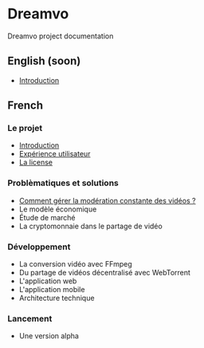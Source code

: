 # Dreamvo
Dreamvo project documentation

## English (soon)
* <a href="en/intro.md">Introduction</a>

## French

### Le projet
* <a href="fr/intro.md">Introduction</a>
* <a href="fr/ux.md">Expérience utilisateur</a>
* <a href="fr/license.md">La license</a>

### Problèmatiques et solutions
* <a href="fr/moderation.md">Comment gérer la modération constante des vidéos ?</a>
* Le modèle économique
* Étude de marché
* La cryptomonnaie dans le partage de vidéo

### Développement
* La conversion vidéo avec FFmpeg
* Du partage de vidéos décentralisé avec WebTorrent
* L'application web
* L'application mobile
* Architecture technique

### Lancement
* Une version alpha
